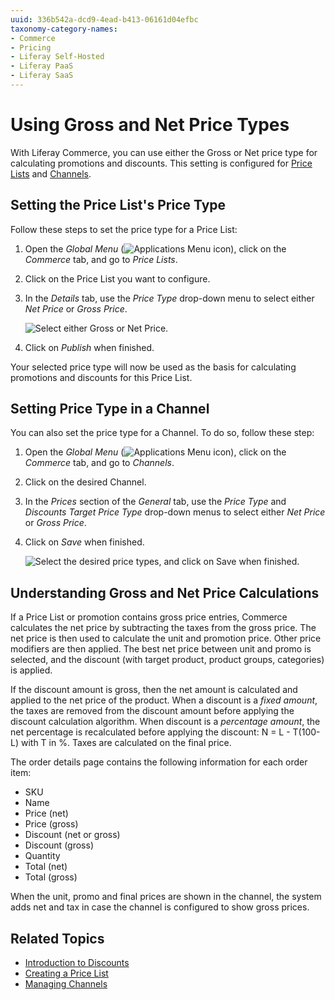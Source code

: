 ```yaml
---
uuid: 336b542a-dcd9-4ead-b413-06161d04efbc
taxonomy-category-names:
- Commerce
- Pricing
- Liferay Self-Hosted
- Liferay PaaS
- Liferay SaaS
---
```

# Using Gross and Net Price Types

With Liferay Commerce, you can use either the Gross or Net price type for calculating promotions and discounts. This setting is configured for [Price Lists](./creating-a-price-list.md) and [Channels](../store-management/channels/introduction-to-channels.md).

## Setting the Price List's Price Type

Follow these steps to set the price type for a Price List:

1. Open the *Global Menu* (![Applications Menu icon](../images/icon-applications-menu.png)), click on the *Commerce* tab, and go to *Price Lists*.

1. Click on the Price List you want to configure.

1. In the *Details* tab, use the *Price Type* drop-down menu to select either *Net Price* or *Gross Price*.

    ![Select either Gross or Net Price.](./using-gross-and-net-price-types/images/01.png)

1. Click on *Publish* when finished.

Your selected price type will now be used as the basis for calculating promotions and discounts for this Price List.

## Setting Price Type in a Channel

You can also set the price type for a Channel. To do so, follow these step:

1. Open the *Global Menu* (![Applications Menu icon](../images/icon-applications-menu.png)), click on the *Commerce* tab, and go to *Channels*.

1. Click on the desired Channel.

1. In the *Prices* section of the *General* tab, use the *Price Type* and *Discounts Target Price Type* drop-down menus to select either *Net Price* or *Gross Price*.

1. Click on *Save* when finished.

    ![Select the desired price types, and click on Save when finished.](./using-gross-and-net-price-types/images/03.png)

## Understanding Gross and Net Price Calculations

If a Price List or promotion contains gross price entries, Commerce calculates the net price by subtracting the taxes from the gross price. The net price is then used to calculate the unit and promotion price. Other price modifiers are then applied. The best net price between unit and promo is selected, and the discount (with target product, product groups, categories) is applied.

If the discount amount is gross, then the net amount is calculated and applied to the net price of the product. When a discount is a *fixed amount*, the taxes are removed from the discount amount before applying the discount calculation algorithm. When discount is a *percentage amount*, the net percentage is recalculated before applying the discount: N = L - T(100-L) with T in %. Taxes are calculated on the final price.

The order details page contains the following information for each order item:

* SKU
* Name
* Price (net)
* Price (gross)
* Discount (net or gross)
* Discount (gross)
* Quantity
* Total (net)
* Total (gross)

When the unit, promo and final prices are shown in the channel, the system adds net and tax in case the channel is configured to show gross prices.

## Related Topics

* [Introduction to Discounts](./promoting-products/introduction-to-discounts.md)
* [Creating a Price List](./creating-a-price-list.md)
* [Managing Channels](../store-management/channels/managing-channels.md)
